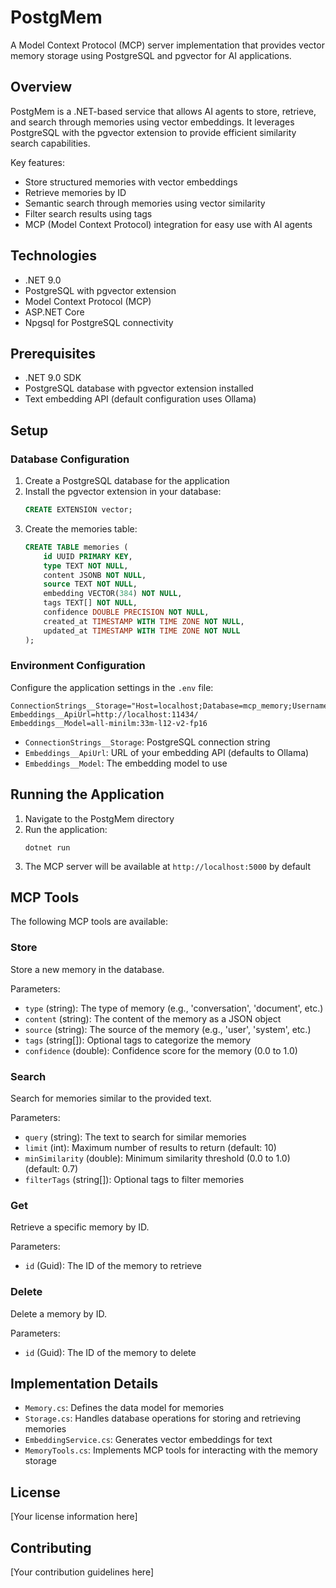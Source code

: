 # PostgMem

A Model Context Protocol (MCP) server implementation that provides vector memory storage using PostgreSQL and pgvector for AI applications.

## Overview

PostgMem is a .NET-based service that allows AI agents to store, retrieve, and search through memories using vector embeddings. It leverages PostgreSQL with the pgvector extension to provide efficient similarity search capabilities.

Key features:
- Store structured memories with vector embeddings
- Retrieve memories by ID
- Semantic search through memories using vector similarity
- Filter search results using tags
- MCP (Model Context Protocol) integration for easy use with AI agents

## Technologies

- .NET 9.0
- PostgreSQL with pgvector extension
- Model Context Protocol (MCP)
- ASP.NET Core
- Npgsql for PostgreSQL connectivity

## Prerequisites

- .NET 9.0 SDK
- PostgreSQL database with pgvector extension installed
- Text embedding API (default configuration uses Ollama)

## Setup

### Database Configuration

1. Create a PostgreSQL database for the application
2. Install the pgvector extension in your database:
   ```sql
   CREATE EXTENSION vector;
   ```
3. Create the memories table:
   ```sql
   CREATE TABLE memories (
       id UUID PRIMARY KEY,
       type TEXT NOT NULL,
       content JSONB NOT NULL,
       source TEXT NOT NULL,
       embedding VECTOR(384) NOT NULL,
       tags TEXT[] NOT NULL,
       confidence DOUBLE PRECISION NOT NULL,
       created_at TIMESTAMP WITH TIME ZONE NOT NULL,
       updated_at TIMESTAMP WITH TIME ZONE NOT NULL
   );
   ```

### Environment Configuration

Configure the application settings in the `.env` file:

```
ConnectionStrings__Storage="Host=localhost;Database=mcp_memory;Username=postgres;Password=postgres"
Embeddings__ApiUrl=http://localhost:11434/
Embeddings__Model=all-minilm:33m-l12-v2-fp16
```

- `ConnectionStrings__Storage`: PostgreSQL connection string
- `Embeddings__ApiUrl`: URL of your embedding API (defaults to Ollama)
- `Embeddings__Model`: The embedding model to use

## Running the Application

1. Navigate to the PostgMem directory
2. Run the application:
   ```
   dotnet run
   ```
3. The MCP server will be available at `http://localhost:5000` by default

## MCP Tools

The following MCP tools are available:

### Store

Store a new memory in the database.

Parameters:
- `type` (string): The type of memory (e.g., 'conversation', 'document', etc.)
- `content` (string): The content of the memory as a JSON object
- `source` (string): The source of the memory (e.g., 'user', 'system', etc.)
- `tags` (string[]): Optional tags to categorize the memory
- `confidence` (double): Confidence score for the memory (0.0 to 1.0)

### Search

Search for memories similar to the provided text.

Parameters:
- `query` (string): The text to search for similar memories
- `limit` (int): Maximum number of results to return (default: 10)
- `minSimilarity` (double): Minimum similarity threshold (0.0 to 1.0) (default: 0.7)
- `filterTags` (string[]): Optional tags to filter memories

### Get

Retrieve a specific memory by ID.

Parameters:
- `id` (Guid): The ID of the memory to retrieve

### Delete

Delete a memory by ID.

Parameters:
- `id` (Guid): The ID of the memory to delete

## Implementation Details

- `Memory.cs`: Defines the data model for memories
- `Storage.cs`: Handles database operations for storing and retrieving memories
- `EmbeddingService.cs`: Generates vector embeddings for text
- `MemoryTools.cs`: Implements MCP tools for interacting with the memory storage

## License

[Your license information here]

## Contributing

[Your contribution guidelines here] 